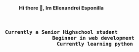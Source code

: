 <h3 align="center"> Hi there 👋, Im Ellexandrei Esponilla <h3> 
 <br>
 <pre align="center"> Currently a Senior Highschool student 
                      Beginner in web development 
                      Currently learning python
 <pre/>

<!--
**xandreiAThome/xandreiAThome** is a ✨ _special_ ✨ repository because its `README.md` (this file) appears on your GitHub profile.

Here are some ideas to get you started:

- 🔭 I’m currently working on ...
- 🌱 I’m currently learning ...
- 👯 I’m looking to collaborate on ...
- 🤔 I’m looking for help with ...
- 💬 Ask me about ...
- 📫 How to reach me: ...
- 😄 Pronouns: ...
- ⚡ Fun fact: ...
-->
